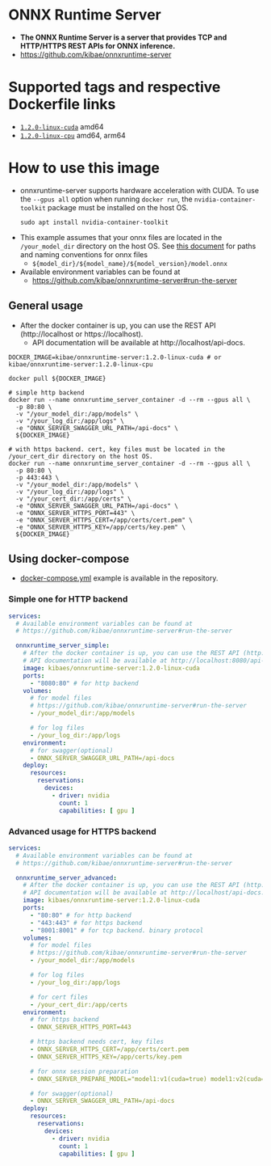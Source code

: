 # ONNX Runtime Server

- **The ONNX Runtime Server is a server that provides TCP and HTTP/HTTPS REST APIs for ONNX inference.**
- https://github.com/kibae/onnxruntime-server

# Supported tags and respective Dockerfile links

- [`1.2.0-linux-cuda`](https://github.com/kibae/onnxruntime-server/blob/main/deploy/build-docker/linux-cuda.dockerfile)
  amd64
- [`1.2.0-linux-cpu`](https://github.com/kibae/onnxruntime-server/blob/main/deploy/build-docker/linux-cpu.dockerfile)
  amd64, arm64

# How to use this image

- onnxruntime-server supports hardware acceleration with CUDA. To use the `--gpus all` option when running `docker run`,
  the `nvidia-container-toolkit` package must be installed on the host OS.
  ```shell
  sudo apt install nvidia-container-toolkit
  ```
- This example assumes that your onnx files are located in the `/your_model_dir` directory on the host OS.
  See [this document](https://github.com/kibae/onnxruntime-server#run-the-server) for paths and
  naming conventions for onnx files
    - `${model_dir}/${model_name}/${model_version}/model.onnx`
- Available environment variables can be found at
    - https://github.com/kibae/onnxruntime-server#run-the-server

## General usage

- After the docker container is up, you can use the REST API (http://localhost or https://localhost).
    - API documentation will be available at http://localhost/api-docs.

```shell
DOCKER_IMAGE=kibae/onnxruntime-server:1.2.0-linux-cuda # or kibae/onnxruntime-server:1.2.0-linux-cpu	

docker pull ${DOCKER_IMAGE}

# simple http backend
docker run --name onnxruntime_server_container -d --rm --gpus all \
  -p 80:80 \
  -v "/your_model_dir:/app/models" \
  -v "/your_log_dir:/app/logs" \
  -e "ONNX_SERVER_SWAGGER_URL_PATH=/api-docs" \
  ${DOCKER_IMAGE}

# with https backend. cert, key files must be located in the /your_cert_dir directory on the host OS.
docker run --name onnxruntime_server_container -d --rm --gpus all \
  -p 80:80 \
  -p 443:443 \
  -v "/your_model_dir:/app/models" \
  -v "/your_log_dir:/app/logs" \
  -v "/your_cert_dir:/app/certs" \
  -e "ONNX_SERVER_SWAGGER_URL_PATH=/api-docs" \
  -e "ONNX_SERVER_HTTPS_PORT=443" \
  -e "ONNX_SERVER_HTTPS_CERT=/app/certs/cert.pem" \
  -e "ONNX_SERVER_HTTPS_KEY=/app/certs/key.pem" \
  ${DOCKER_IMAGE}
```

## Using docker-compose

- [docker-compose.yml](https://github.com/kibae/onnxruntime-server/blob/main/deploy/build-docker/docker-compose.yaml)
  example is available in the repository.

### Simple one for HTTP backend

```yaml
services:
  # Available environment variables can be found at
  # https://github.com/kibae/onnxruntime-server#run-the-server

  onnxruntime_server_simple:
    # After the docker container is up, you can use the REST API (http://localhost:8080).
    # API documentation will be available at http://localhost:8080/api-docs.
    image: kibaes/onnxruntime-server:1.2.0-linux-cuda
    ports:
      - "8080:80" # for http backend
    volumes:
      # for model files
      # https://github.com/kibae/onnxruntime-server#run-the-server
      - /your_model_dir:/app/models

      # for log files
      - /your_log_dir:/app/logs
    environment:
      # for swagger(optional)
      - ONNX_SERVER_SWAGGER_URL_PATH=/api-docs
    deploy:
      resources:
        reservations:
          devices:
            - driver: nvidia
              count: 1
              capabilities: [ gpu ]
```

### Advanced usage for HTTPS backend

```yaml
services:
  # Available environment variables can be found at
  # https://github.com/kibae/onnxruntime-server#run-the-server

  onnxruntime_server_advanced:
    # After the docker container is up, you can use the REST API (http://localhost, https://localhost).
    # API documentation will be available at http://localhost/api-docs.
    image: kibaes/onnxruntime-server:1.2.0-linux-cuda
    ports:
      - "80:80" # for http backend
      - "443:443" # for https backend
      - "8001:8001" # for tcp backend. binary protocol
    volumes:
      # for model files
      # https://github.com/kibae/onnxruntime-server#run-the-server
      - /your_model_dir:/app/models

      # for log files
      - /your_log_dir:/app/logs

      # for cert files
      - /your_cert_dir:/app/certs
    environment:
      # for https backend
      - ONNX_SERVER_HTTPS_PORT=443

      # https backend needs cert, key files
      - ONNX_SERVER_HTTPS_CERT=/app/certs/cert.pem
      - ONNX_SERVER_HTTPS_KEY=/app/certs/key.pem

      # for onnx session preparation
      - ONNX_SERVER_PREPARE_MODEL="model1:v1(cuda=true) model1:v2(cuda=0) model2:v2"

      # for swagger(optional)
      - ONNX_SERVER_SWAGGER_URL_PATH=/api-docs
    deploy:
      resources:
        reservations:
          devices:
            - driver: nvidia
              count: 1
              capabilities: [ gpu ]
```